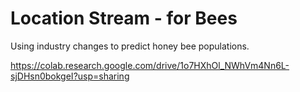 # Location Stream - for Bees

Using industry changes to predict honey bee populations.

https://colab.research.google.com/drive/1o7HXhOl_NWhVm4Nn6L-sjDHsn0bokgeI?usp=sharing